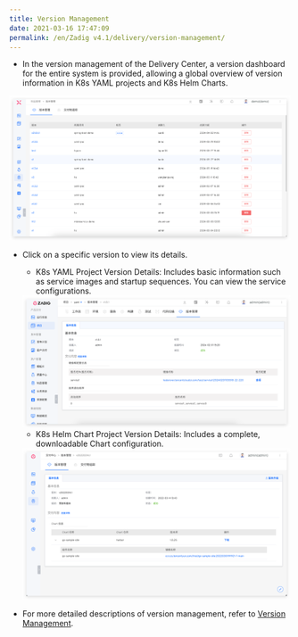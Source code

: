 ```yaml
---
title: Version Management
date: 2021-03-16 17:47:09
permalink: /en/Zadig v4.1/delivery/version-management/
---
```


- In the version management of the Delivery Center, a version dashboard for the entire system is provided, allowing a global overview of version information in K8s YAML projects and K8s Helm Charts.

<img alt="版本交付" title="Version delivery" src="../../../../_images/version_list_220.png">

- Click on a specific version to view its details.

  - K8s YAML Project Version Details: Includes basic information such as service images and startup sequences. You can view the service configurations.

  <img alt="版本交付" title="Version delivery" src="../../../../_images/k8s_version_detail_220.png">

  - K8s Helm Chart Project Version Details: Includes a complete, downloadable Chart configuration.

  <img alt="版本交付" title="Version delivery" src="../../../../_images/helm_version_detail.png">

- For more detailed descriptions of version management, refer to [Version Management](/en/Zadig%20v4.1/project/version/).